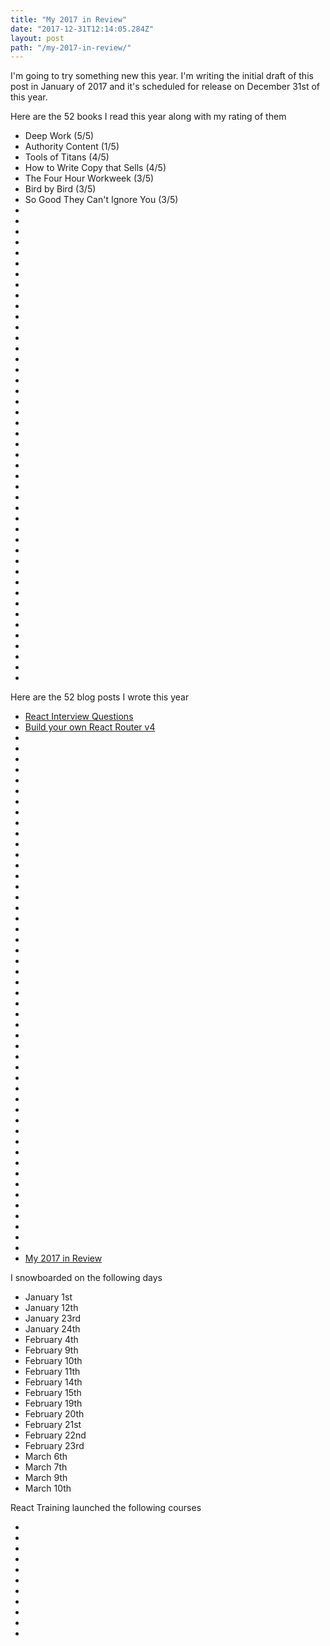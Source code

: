 ```yaml
---
title: "My 2017 in Review"
date: "2017-12-31T12:14:05.284Z"
layout: post
path: "/my-2017-in-review/"
---
```


I'm going to try something new this year. I'm writing the initial draft of this post in January of 2017 and it's scheduled for release on December 31st of this year.

Here are the 52 books I read this year along with my rating of them

  * Deep Work (5/5)
  * Authority Content (1/5)
  * Tools of Titans (4/5)
  * How to Write Copy that Sells (4/5)
  * The Four Hour Workweek (3/5)
  * Bird by Bird (3/5)
  * So Good They Can't Ignore You (3/5)
  *
  *
  *
  *
  *
  *
  *
  *
  *
  *
  *
  *
  *
  *
  *
  *
  *
  *
  *
  *
  *
  *
  *
  *
  *
  *
  *
  *
  *
  *
  *
  *
  *
  *
  *
  *
  *
  *
  *
  *
  *
  *
  *
  *
  *

Here are the 52 blog posts I wrote this year

  * [React Interview Questions](https://tylermcginnis.com/react-interview-questions/)
  * [Build your own React Router v4](https://tylermcginnis.com/build-your-own-react-router-v4/)
  *
  *
  *
  *
  *
  *
  *
  *
  *
  *
  *
  *
  *
  *
  *
  *
  *
  *
  *
  *
  *
  *
  *
  *
  *
  *
  *
  *
  *
  *
  *
  *
  *
  *
  *
  *
  *
  *
  *
  *
  *
  *
  *
  *
  *
  *
  *
  *
  *
  * [My 2017 in Review](https://tylermcginnis.com/my-2017-in-review)

I snowboarded on the following days
  * January 1st
  * January 12th
  * January 23rd
  * January 24th
  * February 4th
  * February 9th
  * February 10th
  * February 11th
  * February 14th
  * February 15th
  * February 19th
  * February 20th
  * February 21st
  * February 22nd
  * February 23rd
  * March 6th
  * March 7th
  * March 9th
  * March 10th

React Training launched the following courses

  *
  *
  *
  *
  *
  *
  *
  *
  *
  *
  *
